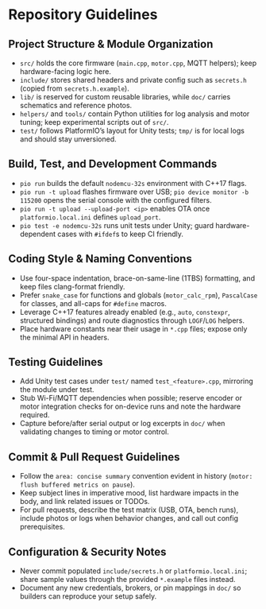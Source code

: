 # Repository Guidelines

## Project Structure & Module Organization
- `src/` holds the core firmware (`main.cpp`, `motor.cpp`, MQTT helpers); keep hardware-facing logic here.
- `include/` stores shared headers and private config such as `secrets.h` (copied from `secrets.h.example`).
- `lib/` is reserved for custom reusable libraries, while `doc/` carries schematics and reference photos.
- `helpers/` and `tools/` contain Python utilities for log analysis and motor tuning; keep experimental scripts out of `src/`.
- `test/` follows PlatformIO’s layout for Unity tests; `tmp/` is for local logs and should stay unversioned.

## Build, Test, and Development Commands
- `pio run` builds the default `nodemcu-32s` environment with C++17 flags.
- `pio run -t upload` flashes firmware over USB; `pio device monitor -b 115200` opens the serial console with the configured filters.
- `pio run -t upload --upload-port <ip>` enables OTA once `platformio.local.ini` defines `upload_port`.
- `pio test -e nodemcu-32s` runs unit tests under Unity; guard hardware-dependent cases with `#ifdef`s to keep CI friendly.

## Coding Style & Naming Conventions
- Use four-space indentation, brace-on-same-line (1TBS) formatting, and keep files clang-format friendly.
- Prefer `snake_case` for functions and globals (`motor_calc_rpm`), `PascalCase` for classes, and all-caps for `#define` macros.
- Leverage C++17 features already enabled (e.g., `auto`, `constexpr`, structured bindings) and route diagnostics through `LOGF`/`LOG` helpers.
- Place hardware constants near their usage in `*.cpp` files; expose only the minimal API in headers.

## Testing Guidelines
- Add Unity test cases under `test/` named `test_<feature>.cpp`, mirroring the module under test.
- Stub Wi-Fi/MQTT dependencies when possible; reserve encoder or motor integration checks for on-device runs and note the hardware required.
- Capture before/after serial output or log excerpts in `doc/` when validating changes to timing or motor control.

## Commit & Pull Request Guidelines
- Follow the `area: concise summary` convention evident in history (`motor: flush buffered metrics on pause`).
- Keep subject lines in imperative mood, list hardware impacts in the body, and link related issues or TODOs.
- For pull requests, describe the test matrix (USB, OTA, bench runs), include photos or logs when behavior changes, and call out config prerequisites.

## Configuration & Security Notes
- Never commit populated `include/secrets.h` or `platformio.local.ini`; share sample values through the provided `*.example` files instead.
- Document any new credentials, brokers, or pin mappings in `doc/` so builders can reproduce your setup safely.
